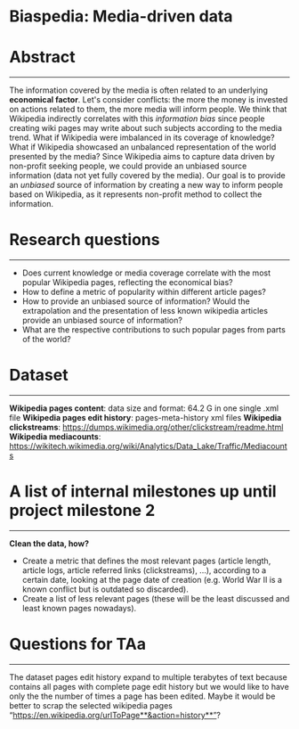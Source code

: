 # Biaspedia: Media-driven data

# Abstract
---

The information covered by the media is often related to an underlying **economical factor**. Let's consider conflicts: the more the money is invested on actions related to them, the more media will inform people. We think that Wikipedia indirectly correlates with this *information bias* since people creating wiki pages may write about such subjects according to the media trend. What if Wikipedia were imbalanced in its coverage of knowledge? What if Wikipedia showcased an unbalanced representation of the world presented by the media? Since Wikipedia aims to capture data driven by non-profit seeking people, we could provide an unbiased source information (data not yet fully covered by the media). Our goal is to provide an *unbiased* source of information by creating a new way to inform people based on Wikipedia, as it represents non-profit method to collect the information. 


# Research questions
---

* Does current knowledge or media coverage correlate with the most popular Wikipedia pages, reflecting the economical bias? 
* How to define a metric of popularity within different article pages?
* How to provide an unbiased source of information? Would the extrapolation and the presentation of less known wikipedia articles provide an unbiased source of information?
* What are the respective contributions to such popular pages from parts of the world? 


# Dataset
---

**Wikipedia pages content**: data size and format: 64.2 G in one single .xml file
**Wikipedia pages edit history**: pages-meta-history xml files 
**Wikipedia clickstreams**: https://dumps.wikimedia.org/other/clickstream/readme.html
**Wikipedia mediacounts**: https://wikitech.wikimedia.org/wiki/Analytics/Data_Lake/Traffic/Mediacounts

# A list of internal milestones up until project milestone 2
---


**Clean the data, how?**
* Create a metric that defines the most relevant pages (article length, article logs, article referred links (clickstreams), ...), according to a certain date, looking at the page date of creation (e.g. World War II is a known conflict but is outdated so discarded).
* Create a list of less relevant pages (these will be the least discussed and least known pages nowadays).



# Questions for TAa
---

The dataset pages edit history expand to multiple terabytes of text because contains all pages with complete page edit history but we would like to have only the the number of times a page has been edited. Maybe it would be better to scrap the selected wikipedia pages “https://en.wikipedia.org/urlToPage**&action=history**”?
